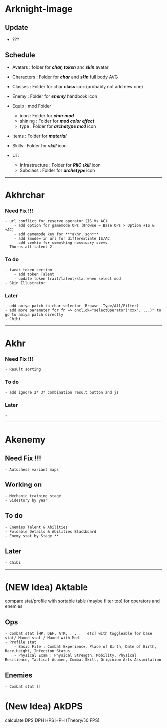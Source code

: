 # Arknight-Image
## Update
- ???
## Schedule

- Avatars : folder for ***char, token*** and ***skin*** avatar

- Characters : Folder for ***char*** and ***skin*** full body AVG

- Classes : Folder for char **class** icon (probably not add new one)

- Enemy : Folder for ***enemy*** handbook icon

- Equip : mod Folder
    - icon : Folder for ***char mod***
    - shining : Folder for ***mod color effect***
    - type : Folder for ***archetype mod*** icon

- Items : Folder for ***material***

- Skills : Folder for ***skill*** icon

- Ui :
    - Infrastructure : Folder for ***RIIC skill*** icon
    - Subclass : Folder for ***archetype*** icon

---

# Akhrchar
### Need Fix !!!
    - url conflict for reserve operator (IS Vs AC)
        - add option for gamemode OPs (Browse = Base OPs > Option +IS & +AC)
        - add gamemode key for ***akhr.json***
        - add ?mode= in url for differentiate IS/AC
        - add cookie for something necessary above
    - Thorns alt talent 2
### To do
    - tweak token section
        - add token Talent
        - update token trait/talent/stat when select mod
    - Skin Illustrator
### Later
    - add amiya patch to char selector (Browse -Type/All/Filter)
    - add more parameter for fn => onclick="selectOperator('xxx', ...)" to go to amiya patch directly
    - Chibi
    
---

# Akhr
### Need Fix !!!
    - Result sorting
### To do
    - add ignore 2* 3* combination result button and js
### Later
    - 


---

# Akenemy
## Need Fix !!!
    - Autochess variant maps
## Working on
    - Mechanic training stage
    - Sidestory by year
## To do
    - Enemies Talent & Abilities
    - Foldable Details & Abilities Blackboard
    - Enemy stat by Stage **
## Later
    - Chibi

---

# (NEW Idea) Aktable
compare stat/profile with sortable table (maybe filter too) for operators and enemies
## Ops
    - Combat stat [HP, DEF, ATK, . . . , etc] with toggleable for base stat/ Maxed stat / Maxed with Mod
    - Profile stat
        - Basic File : Combat Experience, Place of Birth, Date of Birth, Race,Height, Infection Status
        - Physical Exam : Physical Strength, Mobility, Physical Resilience, Tactical Acumen, Combat Skill, Originium Arts Assimilation
## Enemies
    - Combat stat []

# (New Idea) AkDPS
calculate DPS DPH HPS HPH (Theory/60 FPS)